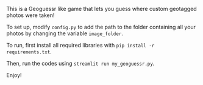 This is a Geoguessr like game that lets you guess where custom geotagged photos were taken!

To set up, modify `config.py` to add the path to the folder containing all your photos by changing the variable `image_folder`.

To run, first install all required libraries with `pip install -r requirements.txt`. 

Then, run the codes using `streamlit run my_geoguessr.py`.

Enjoy!